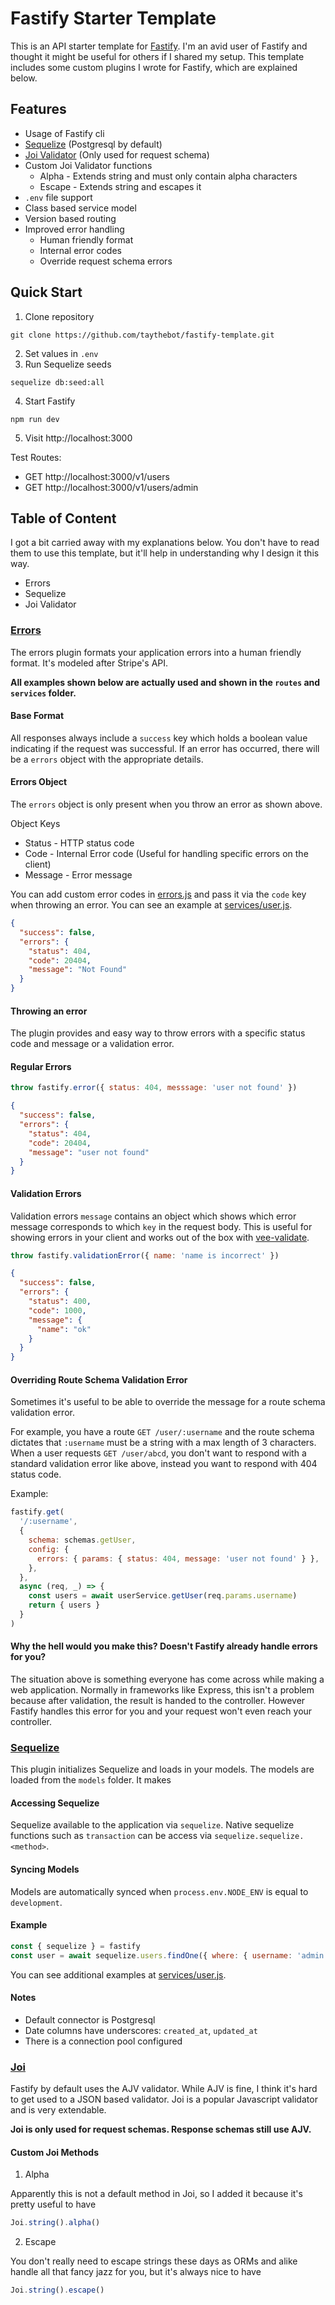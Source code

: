 # Fastify Starter Template
This is an API starter template for [Fastify](https://www.fastify.io/). I'm an avid user of Fastify and thought it might
be useful for others if I shared my setup. This template includes some custom plugins I wrote for Fastify, which
are explained below.

## Features
* Usage of Fastify cli
* [Sequelize](https://sequelize.org/) (Postgresql by default)
* [Joi Validator](https://joi.dev/) (Only used for request schema)
* Custom Joi Validator functions
    * Alpha - Extends string and must only contain alpha characters
    * Escape - Extends string and escapes it
* `.env` file support
* Class based service model
* Version based routing
* Improved error handling
  * Human friendly format
  * Internal error codes
  * Override request schema errors

## Quick Start
1. Clone repository
```
git clone https://github.com/taythebot/fastify-template.git
```
2. Set values in `.env`
3. Run Sequelize seeds
```
sequelize db:seed:all
```
4. Start Fastify
```
npm run dev
```
5. Visit http://localhost:3000

Test Routes:
- GET http://localhost:3000/v1/users
- GET http://localhost:3000/v1/users/admin

## Table of Content
I got a bit carried away with my explanations below. You don't have to read them to use this template, but it'll help
in understanding why I design it this way.

* Errors
* Sequelize
* Joi Validator

### [Errors](plugins/errors.js)
The errors plugin formats your application errors into a human friendly format. It's modeled after Stripe's API.

**All examples shown below are actually used and shown in the `routes` and `services` folder.**

#### Base Format
All responses always include a `success` key which holds a boolean value indicating if the request was successful.
If an error has occurred, there will be a `errors` object with the appropriate details.

#### Errors Object
The `errors` object is only present when you throw an error as shown above.

Object Keys
* Status - HTTP status code
* Code - Internal Error code (Useful for handling specific errors on the client)
* Message - Error message

You can add custom error codes in [errors.js](plugins/errors.js) and pass it via the `code` key when throwing an error.
You can see an example at [services/user.js](services/user.js).

```json
{
  "success": false,
  "errors": {
    "status": 404,
    "code": 20404,
    "message": "Not Found"
  }
}
```


#### Throwing an error
The plugin provides and easy way to throw errors with a specific status code and message or a validation error.

#### Regular Errors
```js
throw fastify.error({ status: 404, messsage: 'user not found' })
```
```json
{
  "success": false,
  "errors": {
    "status": 404,
    "code": 20404,
    "message": "user not found"
  }
}
```

#### Validation Errors
Validation errors `message` contains an object which shows which error message corresponds to which `key` in the
request body. This is useful for showing errors in your client and works out of the box with
[vee-validate](https://vee-validate.logaretm.com/v4/).

```js
throw fastify.validationError({ name: 'name is incorrect' })
```
```json
{
  "success": false,
  "errors": {
    "status": 400,
    "code": 1000,
    "message": {
      "name": "ok"
    }
  }
}
```

#### Overriding Route Schema Validation Error
Sometimes it's useful to be able to override the message for a route schema validation error.

For example, you have a route `GET /user/:username` and the route schema dictates that `:username` must be a string
with a max length of 3 characters. When a user requests `GET /user/abcd`, you don't want to respond with a standard
validation error like above, instead you want to respond with 404 status code.

Example:
```js
fastify.get(
  '/:username',
  {
    schema: schemas.getUser,
    config: {
      errors: { params: { status: 404, message: 'user not found' } },
    },
  },
  async (req, _) => {
    const users = await userService.getUser(req.params.username)
    return { users }
  }
)
```

#### Why the hell would you make this? Doesn't Fastify already handle errors for you?
The situation above is something everyone has come across while making a web application. Normally in frameworks like
Express, this isn't a problem because after validation, the result is handed to the controller. However Fastify
handles this error for you and your request won't even reach your controller.

### [Sequelize](plugins/sequelize.js)
This plugin initializes Sequelize and loads in your models. The models are loaded from the `models` folder. It makes

#### Accessing Sequelize
Sequelize available to the application via `sequelize`. Native sequelize functions such as `transaction`
can be access via `sequelize.sequelize.<method>`.

#### Syncing Models
Models are automatically synced when `process.env.NODE_ENV` is equal to `development`.

#### Example
```js
const { sequelize } = fastify
const user = await sequelize.users.findOne({ where: { username: 'admin' } })
```
You can see additional examples at [services/user.js](services/user.js).

#### Notes
* Default connector is Postgresql
* Date columns have underscores: `created_at`, `updated_at`
* There is a connection pool configured

### [Joi](plugins/validator.js)
Fastify by default uses the AJV validator. While AJV is fine, I think it's hard to get used to a JSON based validator.
Joi is a popular Javascript validator and is very extendable.

**Joi is only used for request schemas. Response schemas still use AJV.**

#### Custom Joi Methods
1. Alpha

Apparently this is not a default method in Joi, so I added it because it's pretty useful to have
```js
Joi.string().alpha()
```
2. Escape

You don't really need to escape strings these days as ORMs and alike handle all that fancy jazz for you, but it's always
nice to have
```js
Joi.string().escape()
```